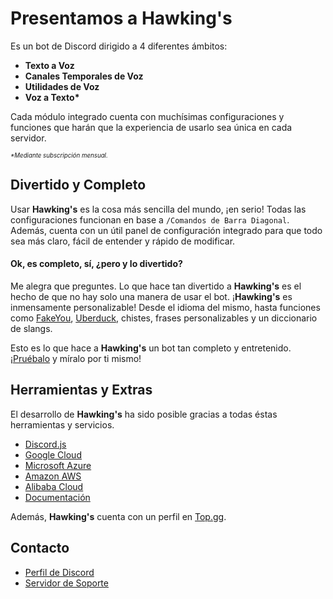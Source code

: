 # Presentamos a Hawking's <!-- {docsify-ignore-all} -->

Es un bot de Discord dirigido a 4 diferentes ámbitos:

- __Texto a Voz__
- __Canales Temporales de Voz__
- __Utilidades de Voz__
- __Voz a Texto*__

Cada módulo integrado cuenta con muchísimas configuraciones y funciones que harán que la experiencia de usarlo sea única en cada servidor.

<small><small>_*Mediante subscripción mensual._</small></small>


## Divertido y Completo

Usar __Hawking's__ es la cosa más sencilla del mundo, ¡en serio! Todas las configuraciones funcionan en base a `/Comandos de Barra Diagonal`. Además, cuenta con un útil panel de configuración integrado para que todo sea más claro, fácil de entender y rápido de modificar.

#### Ok, es completo, sí, ¿pero y lo divertido?

Me alegra que preguntes. Lo que hace tan divertido a __Hawking's__ es el hecho de que no hay solo una manera de usar el bot. ¡__Hawking's__ es inmensamente personalizable! Desde el idioma del mismo, hasta funciones como [FakeYou][10], [Uberduck][11], chistes, frases personalizables y un diccionario de slangs.

Esto es lo que hace a __Hawking's__ un bot tan completo y entretenido. ¡[Pruébalo][12] y míralo por ti mismo!


## Herramientas y Extras

El desarrollo de __Hawking's__ ha sido posible gracias a todas éstas herramientas y servicios.

- [Discord.js][2]
- [Google Cloud][3]
- [Microsoft Azure][4]
- [Amazon AWS][5]
- [Alibaba Cloud][6]
- [Documentación][7]

Además, __Hawking's__ cuenta con un perfil en [Top.gg][1].


## Contacto

- [Perfil de Discord][8]
- [Servidor de Soporte][9]


<!-- Enlaces -->
[1]: https://top.gg/bot/828540208743710741
[2]: https://discord.js.org/#/docs/discord.js/main/general/welcome
[3]: https://cloud.google.com/
[4]: https://azure.microsoft.com/
[5]: https://aws.amazon.com/
[6]: https://www.alibabacloud.com/
[7]: https://danlop618.github.io/Hawkings/
[8]: https://discordapp.com/users/681624717219725312
[9]: https://discord.gg/GuDjFkrYf4
[10]: https://fakeyou.com/
[11]: https://uberduck.ai/
[12]: https://discord.com/oauth2/authorize?client_id=828540208743710741&permissions=871722000&scope=bot%20applications.commands
